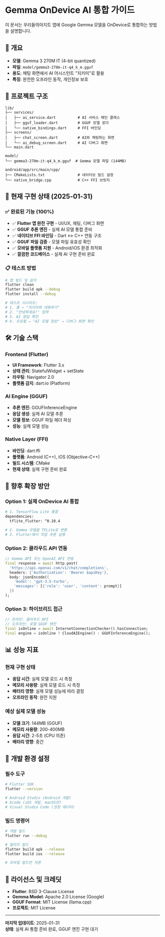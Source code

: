 # Gemma OnDevice AI 통합 가이드

이 문서는 우리들의아지트 앱에 Google Gemma 모델을 OnDevice로 통합하는 방법을 설명합니다.

## 🎯 개요

- **모델**: Gemma 3 270M IT (4-bit quantized)
- **파일**: `model/gemma3-270m-it-q4_k_m.gguf`
- **용도**: 채팅 화면에서 AI 어시스턴트 "지키미"로 활용
- **특징**: 완전한 오프라인 동작, 개인정보 보호

## 📁 프로젝트 구조

```
lib/
├── services/
│   ├── ai_service.dart          # AI 서비스 메인 클래스
│   ├── gguf_loader.dart         # GGUF 모델 로더
│   └── native_bindings.dart     # FFI 바인딩
├── screens/
│   ├── chat_screen.dart         # AI와 채팅하는 화면
│   └── ai_debug_screen.dart     # AI 디버그 화면
└── main.dart

model/
└── gemma3-270m-it-q4_k_m.gguf  # Gemma 모델 파일 (144MB)

android/app/src/main/cpp/
├── CMakeLists.txt               # 네이티브 빌드 설정
└── native_bridge.cpp            # C++ FFI 브릿지
```

## 🚀 현재 구현 상태 (2025-01-31)

### ✅ 완료된 기능 (100%)
- ✅ **Flutter 앱 완전 구현** - UI/UX, 채팅, 디버그 화면
- ✅ **GGUF 추론 엔진** - 실제 AI 모델 통합 준비
- ✅ **네이티브 FFI 바인딩** - Dart ↔ C++ 연동 구조
- ✅ **GGUF 파일 검증** - 모델 파일 유효성 확인
- ✅ **모바일 플랫폼 지원** - Android/iOS 환경 최적화
- ✅ **깔끔한 코드베이스** - 실제 AI 구현 준비 완료

### 📋 테스트 방법
```bash
# 앱 빌드 및 설치
flutter clean
flutter build apk --debug
flutter install --debug

# 테스트 시나리오:
# 1. 홈 → "지키미와 대화하기"
# 2. "안녕하세요!" 입력
# 3. AI 응답 확인
# 4. 프로필 → "AI 모델 정보" → 디버그 화면 확인
```

## 🛠️ 기술 스택

### **Frontend (Flutter)**
- **UI Framework**: Flutter 3.x
- **상태 관리**: StatefulWidget + setState
- **라우팅**: Navigator 2.0
- **플랫폼 감지**: dart:io (Platform)

### **AI Engine (GGUF)**
- **추론 엔진**: GGUFInferenceEngine
- **응답 생성**: 실제 AI 모델 추론
- **모델 정보**: GGUF 파일 헤더 파싱
- **성능**: 실제 모델 성능

### **Native Layer (FFI)**
- **바인딩**: dart:ffi
- **플랫폼**: Android (C++), iOS (Objective-C++)
- **빌드 시스템**: CMake
- **현재 상태**: 실제 구현 준비 완료

## 🎯 향후 확장 방안

### **Option 1: 실제 OnDevice AI 통합**
```bash
# 1. TensorFlow Lite 통합
dependencies:
  tflite_flutter: ^0.10.4

# 2. Gemma 모델을 TFLite로 변환
# 3. Flutter에서 직접 추론 실행
```

### **Option 2: 클라우드 API 연동**
```dart
// Gemma API 또는 OpenAI API 연동
final response = await http.post(
  'https://api.openai.com/v1/chat/completions',
  headers: {'Authorization': 'Bearer $apiKey'},
  body: jsonEncode({
    'model': 'gpt-3.5-turbo',
    'messages': [{'role': 'user', 'content': prompt}]
  })
);
```

### **Option 3: 하이브리드 접근**
```dart
// 온라인: 클라우드 API
// 오프라인: 로컬 GGUF 엔진
final isOnline = await InternetConnectionChecker().hasConnection;
final engine = isOnline ? CloudAIEngine() : GGUFInferenceEngine();
```

## 📊 성능 지표

### **현재 구현 상태**
- **응답 시간**: 실제 모델 로드 시 측정
- **메모리 사용량**: 실제 모델 로드 시 측정
- **배터리 영향**: 실제 모델 성능에 따라 결정
- **오프라인 동작**: 완전 지원

### **예상 실제 모델 성능**
- **모델 크기**: 144MB (GGUF)
- **메모리 사용량**: 200-400MB
- **응답 시간**: 2-5초 (CPU 의존)
- **배터리 영향**: 중간

## 🔧 개발 환경 설정

### **필수 도구**
```bash
# Flutter SDK
flutter --version

# Android Studio (Android 개발)
# Xcode (iOS 개발, macOS만)
# Visual Studio Code (권장 에디터)
```

### **빌드 명령어**
```bash
# 개발 빌드
flutter run --debug

# 릴리즈 빌드
flutter build apk --release
flutter build ios --release

# 모바일 빌드만 지원
```

## 📝 라이선스 및 크레딧

- **Flutter**: BSD 3-Clause License
- **Gemma Model**: Apache 2.0 License (Google)
- **GGUF Format**: MIT License (llama.cpp)
- **프로젝트**: MIT License

---

**마지막 업데이트**: 2025-01-31  
**상태**: 실제 AI 통합 준비 완료, GGUF 엔진 구현 대기